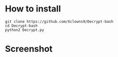 # How to install
```
git clone https://github.com/Xclowns9/Decrypt-bash
cd Decrypt-bash
python2 Decrypt.py
```

# Screenshot
